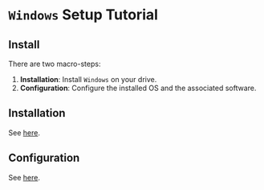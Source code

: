 # `Windows` Setup Tutorial

## Install

There are two macro-steps:

1. **Installation**: Install `Windows` on your drive.
2. **Configuration**: Configure the installed OS and the associated software.

## Installation

See [here](./installation/README.md).

## Configuration

See [here](./configuration/README.md).
